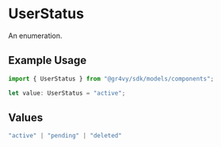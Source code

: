 # UserStatus

An enumeration.

## Example Usage

```typescript
import { UserStatus } from "@gr4vy/sdk/models/components";

let value: UserStatus = "active";
```

## Values

```typescript
"active" | "pending" | "deleted"
```